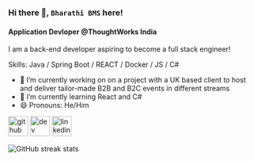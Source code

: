 ### Hi there 👋, `Bharathi BMS` here!
#### Application Devloper @ThoughtWorks India
I am a back-end developer aspiring to become a full stack engineer!

Skills: Java / Spring Boot / REACT / Docker  / JS / C#

- 🔭 I’m currently working on on a project with a UK based client to host and deliver tailor-made B2B and B2C events in different streams 
- 🌱 I’m currently learning React and C# 
- 😄 Pronouns: He/Him 


[<img src='https://cdn.jsdelivr.net/npm/simple-icons@3.0.1/icons/github.svg' alt='github' height='40'>](https://github.com/bmsbharathi)  [<img src='https://cdn.jsdelivr.net/npm/simple-icons@3.0.1/icons/dev-dot-to.svg' alt='dev' height='40'>](https://dev.to/@bmsbharathi)  [<img src='https://cdn.jsdelivr.net/npm/simple-icons@3.0.1/icons/linkedin.svg' alt='linkedin' height='40'>](https://www.linkedin.com/in/bharathi-bms-214807129/)  

![GitHub streak stats](https://github-readme-streak-stats.herokuapp.com/?user=bmsbharathi)  

